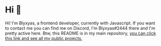 # Hi 👋

Hi! I'm Blyxyas, a frontend developer, currently with Javascript. If you want to contact me you can find me on Discord, I'm Blyxyas#2444 there and I'm pretty active here.
Btw, this README is in my main repository, [you can click this link and see all my public projects.](./)